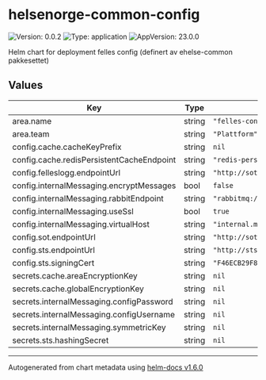 # helsenorge-common-config

![Version: 0.0.2](https://img.shields.io/badge/Version-0.0.2-informational?style=flat-square) ![Type: application](https://img.shields.io/badge/Type-application-informational?style=flat-square) ![AppVersion: 23.0.0](https://img.shields.io/badge/AppVersion-23.0.0-informational?style=flat-square)

Helm chart for deployment felles config (definert av ehelse-common pakkesettet)

## Values

| Key | Type | Default | Description |
|-----|------|---------|-------------|
| area.name | string | `"felles-config"` |  |
| area.team | string | `"Plattform"` |  |
| config.cache.cacheKeyPrefix | string | `nil` |  |
| config.cache.redisPersistentCacheEndpoint | string | `"redis-persistence-master:6379"` |  |
| config.felleslogg.endpointUrl | string | `"http://sot-internalapi"` |  |
| config.internalMessaging.encryptMessages | bool | `false` |  |
| config.internalMessaging.rabbitEndpoint | string | `"rabbitmq://rabbitmq:5671"` |  |
| config.internalMessaging.useSsl | bool | `true` |  |
| config.internalMessaging.virtualHost | string | `"internal.messaging.helsenorge.no"` |  |
| config.sot.endpointUrl | string | `"http://sot-internalapi"` |  |
| config.sts.endpointUrl | string | `"http://sts-tokenservice"` |  |
| config.sts.signingCert | string | `"F46ECB29F8B9994D2286B073C1CEA6A52BB746FC"` |  |
| secrets.cache.areaEncryptionKey | string | `nil` |  |
| secrets.cache.globalEncryptionKey | string | `nil` |  |
| secrets.internalMessaging.configPassword | string | `nil` |  |
| secrets.internalMessaging.configUsername | string | `nil` |  |
| secrets.internalMessaging.symmetricKey | string | `nil` |  |
| secrets.sts.hashingSecret | string | `nil` |  |

----------------------------------------------
Autogenerated from chart metadata using [helm-docs v1.6.0](https://github.com/norwoodj/helm-docs/releases/v1.6.0)
